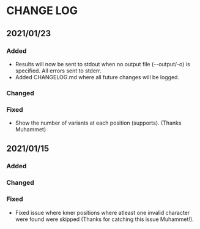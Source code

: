 # CHANGE LOG

## 2021/01/23

### Added
* Results will now be sent to stdout when no output file (--output/-o) is specified. All errors sent to stderr.
* Added CHANGELOG.md where all future changes will be logged.

### Changed

### Fixed
* Show the number of variants at each position (supports). (Thanks Muhammet)

## 2021/01/15

### Added

### Changed

### Fixed
* Fixed issue where kmer positions where atleast one invalid character were found were skipped (Thanks for catching this issue Muhammet!).
